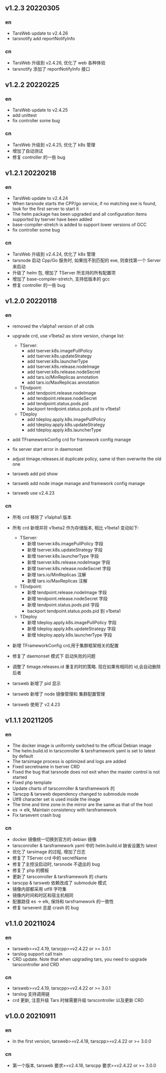## v1.2.3 20220305

### en

- TarsWeb update to v2.4.26
- tarsnotify add reportNotifyInfo

### cn

- TarsWeb 升级到 v2.4.26, 优化了 web 各种体验
- tarsnotify 添加了 reportNotifyInfo 接口

## v1.2.2 20220225

### en

- TarsWeb update to v2.4.25
- add unittest
- fix controller some bug

### cn

- TarsWeb 升级到 v2.4.25, 优化了 k8s 管理
- 增加了自动测试
- 修复 controller 的一些 bug

## v1.2.1 20220218

### en

- TarsWeb update to v2.4.24
- When tarsnode starts the CPP/go service, if no matching exe is found, look for the first server to start it
- The helm package has been upgraded and all configuration items supported by tserver have been added
- base-compiler-stretch is added to support lower versions of GCC
- fix controller some bug

### cn

- TarsWeb 升级到 v2.4.24, 优化了 k8s 管理
- tarsnode 启动 Cpp/Go 服务时, 如果找不到匹配的 exe, 则查找第一个 Server 来启动
- 升级了 helm 包, 增加了 TServer 所支持的所有配置项
- 增加了 base-compiler-stretch, 支持低版本的 gcc
- 修复 controller 的一些 bug

## v1.2.0 20220118

### en

- removed the v1alpha1 version of all crds
- upgrade crd, use v1beta2 as store version, change list:

  - TServer:
    - add tserver.k8s.imagePullPolicy
    - add tserver.k8s.updateStrategy
    - add tserver.k8s.launcherType
    - add tserver.k8s.release.nodeImage
    - add tserver.k8s.release.nodeSecret
    - add tars.io/MinReplicas annotation
    - add tars.io/MaxReplicas annotation
  - TEndpoint:
    - add tendpoint.release.nodeImage
    - add tendpoint.release.nodeSecret
    - add tendpoint.status.pods.pid
    - backport tendpoint.status.pods.pid to v1beta1
  - TDeploy
    - add tdeploy.apply.k8s.imagePullPolicy
    - add tdeploy.apply.k8s.updateStrategy
    - add tdeploy.apply.k8s.launcherType

- add TFrameworkConfig crd for framework config manage
- fix server start error in daemonset
- adjust timage.releases.id duplicate policy, same id then overwrite the old one
- tarsweb add pid show
- tarsweb add node image manage and framework config manage
- tarsweb use v2.4.23

### cn

- 所有 crd 移除了 v1alpha1 版本
- 所有 crd 新增并将 v1beta2 作为存储版本, 相比 v1beta1 变动如下:

  - TServer:
    - 新增 tserver.k8s.imagePullPolicy 字段
    - 新增 tserver.k8s.updateStrategy 字段
    - 新增 tserver.k8s.launcherType 字段
    - 新增 tserver.k8s.release.nodeImage 字段
    - 新增 tserver.k8s.release.nodeSecret 字段
    - 新增 tars.io/MinReplicas 注解
    - 新增 tars.io/MaxReplicas 注解
  - TEndpoint:
    - 新增 tendpoint.release.nodeImage 字段
    - 新增 tendpoint.release.nodeSecret 字段
    - 新增 tendpoint.status.pods.pid 字段
    - backport tendpoint.status.pods.pid 到 v1beta1
  - TDeploy
    - 新增 tdeploy.apply.k8s.imagePullPolicy 字段
    - 新增 tdeploy.apply.k8s.updateStrategy 字段
    - 新增 tdeploy.apply.k8s.launcherType 字段

- 新增 TFrameworkConfig crd,用于集群框架相关的配置
- 修复了 daemonset 模式下 启动失败的问题
- 调整了 timage.releases.id 重复的时的策略. 现在如果有相同的 id,会自动删除后者
- tarsweb 新增了 pid 显示
- tarsweb 新增了 node 镜像管理和 集群配置管理
- tarsweb 使用了 v2.4.23

## v1.1.1 20211205

### en

- The docker image is uniformly switched to the official Debian image
- The helm.build.id in tarsconroller & tarsframework yaml is set to latest by default
- The tarsimage process is optimized and logs are added
- Fixed secretname in tserver CRD
- Fixed the bug that tarsnode does not exit when the master control is not started
- Fixed php template
- Update charts of tarsconroller & tarsframework 的
- Tarscpp & tarsweb dependency changed to submodule mode
- Utf8 character set is used inside the image
- The time and time zone in the mirror are the same as that of the host
- es -> elk, Maintain consistency with tarsframework
- Fix tarsevent crash bug

### cn

- docker 镜像统一切换到官方的 debian 镜像
- tarsconroller & tarsframework yaml 中的 helm.build.id 缺省设置为 latest
- 优化了 tarsimage 的过程, 增加了日志
- 修复了 TServer crd 中的 secretName
- 修复了主控没启动时, tarsnode 不退出的 bug
- 修复了 php 的模板
- 更新了 tarsconroller & tarsframework 的 charts
- tarscpp & tarsweb 依赖改成了 submodule 模式
- 镜像内部都采用 utf8 字符集
- 镜像内时间和时区和宿主机相同
- 配置路径 es -> elk, 保持和 tarsframework 的一致性
- 修复 tarsevent 总是 crash 的 bug

## v1.1.0 20211024

### en

- tarsweb>=v2.4.19, tarscpp>=v2.4.22 or >= 3.0.1
- tarslog support call train
- CRD update. Note that when upgrading tars, you need to upgrade tarscontroller and CRD

### cn

- tarsweb>=v2.4.19, tarscpp>=v2.4.22 or >= 3.0.1
- tarslog 支持调用链
- crd 更新, 注意升级 Tars 时候需要升级 tarscontroller 以及更新 CRD

## v1.0.0 20210911

### en

- In the first version, tarsweb>=v2.4.18, tarscpp>=v2.4.22 or >= 3.0.0

### cn

- 第一个版本, tarsweb 要求>=v2.4.18, tarscpp 要求>=v2.4.22 or >= 3.0.0
